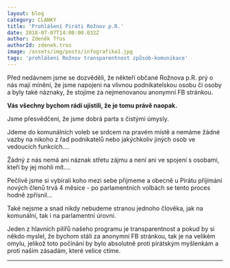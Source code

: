 ```yaml
---
layout: blog
category: CLANKY
title: 'Prohlášení Piráti Rožnov p.R.'
date: 2018-07-07T14:00:00.032Z
author: Zdeněk Třos
authorId: zdenek.tros
image: /assets/img/posts/infografika1.jpg
tags: 'prohlášení Rožnov transparentnost způsob-komunikace'
---
```

Před nedávnem jsme se dozvěděli, že někteří občané Rožnova p.R. prý o nás mají mínění, že jsme napojeni na vlivnou podnikatelskou osobu či osoby a byly také náznaky, že stojíme za nejmenovanou anonymní FB stránkou.

**Vás všechny bychom rádi ujistili, že je tomu právě naopak.**

Jsme přesvědčeni, že jsme dobrá parta s čistými úmysly. 

Jdeme do komunálních voleb se srdcem na pravém místě a nemáme žádné vazby na nikoho z řad podnikatelů nebo jakýchkoliv jiných osob ve vedoucích funkcích....

Žádný z nás nemá ani náznak střetu zájmu a není ani ve spojení s osobami, kteří by jej mohli mít....

Pečlivě jsme si vybírali koho mezi sebe přijmeme a obecně u Pirátu přijímání nových členů trvá 4 měsíce - po parlamentních volbách se tento proces hodně zpřísnil...

Také nejsme a snad nikdy nebudeme stranou jednoho člověka, jak na komunální, tak i na parlamentní úrovni. 

Jeden z hlavních pilířů našeho programu je transparentnost a pokud by si někdo myslel, že bychom stáli za anonymní FB stránkou, tak je na velikém omylu, jelikož toto počínání by bylo absolutně proti pirátským myšlenkám a proti našim zásadám, které velice ctíme.
- - -

